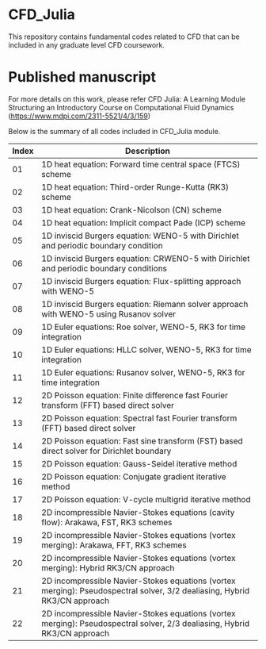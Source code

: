 # CFD_Julia

This repository contains fundamental codes related to CFD that can be
included in any graduate level CFD coursework.

# Published manuscript

For more details on this work, please refer CFD Julia: A Learning
Module Structuring an Introductory Course on Computational Fluid
Dynamics (https://www.mdpi.com/2311-5521/4/3/159)

Below is the summary of all codes included in CFD_Julia module. 

| Index | Description |
| --- | --- |
| 01 | 1D heat equation: Forward time central space (FTCS) scheme |
| 02 | 1D heat equation: Third-order Runge-Kutta (RK3) scheme |
| 03 | 1D heat equation: Crank-Nicolson (CN) scheme |
| 04 | 1D heat equation: Implicit compact Pade (ICP) scheme |
| 05 | 1D inviscid Burgers equation: WENO-5 with Dirichlet and periodic boundary condition |
| 06 | 1D inviscid Burgers equation: CRWENO-5 with Dirichlet and periodic boundary conditions |
| 07 | 1D inviscid Burgers equation: Flux-splitting approach with WENO-5|
| 08 | 1D inviscid Burgers equation: Riemann solver approach with WENO-5 using Rusanov solver |
| 09 | 1D Euler equations: Roe solver, WENO-5, RK3 for time integration |
| 10 | 1D Euler equations: HLLC solver, WENO-5, RK3 for time integration |
| 11 | 1D Euler equations: Rusanov solver, WENO-5, RK3 for time integration |
| 12 | 2D Poisson equation: Finite difference fast Fourier transform (FFT) based direct solver |
| 13 | 2D Poisson equation: Spectral fast Fourier transform (FFT) based direct solver |
| 14 | 2D Poisson equation: Fast sine transform (FST) based direct solver for Dirichlet boundary |
| 15 | 2D Poisson equation: Gauss-Seidel iterative method |
| 16 | 2D Poisson equation: Conjugate gradient iterative method |
| 17 | 2D Poisson equation: V-cycle multigrid iterative method  |
| 18 | 2D incompressible Navier-Stokes equations (cavity flow): Arakawa, FST, RK3 schemes |
| 19 | 2D incompressible Navier-Stokes equations (vortex merging): Arakawa, FFT, RK3 schemes |
| 20 | 2D incompressible Navier-Stokes equations (vortex merging): Hybrid RK3/CN approach |
| 21 | 2D incompressible Navier-Stokes equations (vortex merging): Pseudospectral solver, 3/2 dealiasing, Hybrid RK3/CN approach |
| 22 | 2D incompressible Navier-Stokes equations (vortex merging): Pseudospectral solver, 2/3 dealiasing, Hybrid RK3/CN approach |
